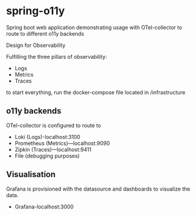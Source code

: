 # spring-o11y

Spring boot web application demonstrating usage with OTel-collector to route to different o11y backends

Design for Observability

Fulfilling the three pillars of observability:

- Logs
- Metrics
- Traces

to start everything, run the docker-compose file located in /infrastructure

## o11y backends

OTel-collector is configured to route to

- Loki (Logs)-localhost:3100
- Prometheus (Metrics)—localhost:9090
- Zipkin (Traces)—localhost:9411
- File (debugging purposes)

## Visualisation

Grafana is provisioned with the datasource and dashboards to visualize the data.

- Grafana-localhost:3000